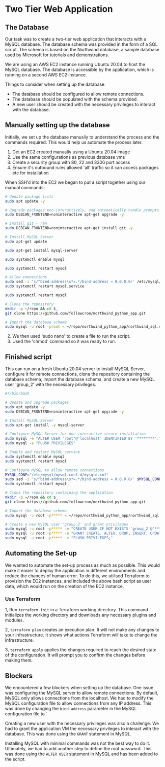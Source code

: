 # Two Tier Web Application

## The Database

Our task was to create a two-tier web application that interacts with a MySQL database. The database schema was provided in the form of a SQL script. The schema is based on the Northwind database, a sample database used by Microsoft for tutorials and demonstrations.

We are using an AWS EC2 instance running Ubuntu 20.04 to host the MySQL database. The database is accessible by the application, which is running on a second AWS EC2 instance.

Things to consider when setting up the database:

- The database should be configured to allow remote connections.
- The database should be populated with the schema provided.
- A new user should be created with the necessary privileges to interact with the database.

## Manually setting up the database

Initially, we set up the database manually to understand the process and the commands required. This would help us automate the process later.

1. Get an EC2 created manually using a Ubuntu 20.04 image
2. Use the same configurations as previous database vms
3. Create a security group with 80, 22 and 3306 port access
4. Ensure it's outbound rules allowed 'all' traffic so it can access packages etc for installation
   
When SSH'd into the EC2 we began to put a script together using our manual commands:

```bash
# Update package lists
sudo apt update -y

# Upgrade packages non-interactively, and automatically handle prompts
sudo DEBIAN_FRONTEND=noninteractive apt-get upgrade -y

# install git - ran
sudo DEBIAN_FRONTEND=noninteractive apt-get install git -y

# Install MySQL Server
sudo apt-get update

sudo apt-get install mysql-server

sudo systemctl enable mysql

sudo systemctl restart mysql

# Allow connections
sudo sed -i 's/^bind-address\s*=.*/bind-address = 0.0.0.0/' /etc/mysql/mysql.conf.d/mysqld.cnf
sudo systemctl restart mysql.service

sudo systemctl restart mysql

# Clone the repository
mkdir -p ~/repo && cd $_
git clone https://github.com/followcrom/northwind_python_app.git

# Import the database schema
sudo mysql -u root -proot < ~/repo/northwind_python_app/northwind_sql.sql
```

2. We then used 'sudo nano' to create a file to run the script. 
3. Used the 'chmod' command so it was ready to run.


## Finished script

This can run on a fresh Ubuntu 20.04 server to install MySQL Server, configure it for remote connections, clone the repository containing the database schema, import the database schema, and create a new MySQL user 'group_2' with the necessary privileges.

```bash
#!/bin/bash

# Update and upgrade packages
sudo apt update -y
sudo DEBIAN_FRONTEND=noninteractive apt-get upgrade -y

# Install MySQL Server
sudo apt-get install -y mysql-server

# Configure MySQL Server for non-interactive secure installation
sudo mysql -e "ALTER USER 'root'@'localhost' IDENTIFIED BY '********';"
sudo mysql -e "FLUSH PRIVILEGES"

# Enable and restart MySQL service
sudo systemctl enable mysql
sudo systemctl restart mysql

# Configure MySQL to allow remote connections
MYSQL_CONF="/etc/mysql/mysql.conf.d/mysqld.cnf"
sudo sed -i 's/^bind-address\s*=.*/bind-address = 0.0.0.0/' $MYSQL_CONF
sudo systemctl restart mysql

# Clone the repository containing the application
mkdir -p ~/repo && cd $_
git clone https://github.com/followcrom/northwind_python_app.git

# Import the database schema
sudo mysql -u root -p***** < ~/repo/northwind_python_app/northwind_sql.sql

# Create a new MySQL user 'group_2' and grant privileges
sudo mysql -u root -p***** -e "CREATE USER IF NOT EXISTS 'group_2'@'*****' IDENTIFIED BY 'password';"
sudo mysql -u root -p***** -e "GRANT CREATE, ALTER, DROP, INSERT, UPDATE, DELETE, SELECT, REFERENCES, RELOAD on *.* TO 'group_2'@'*****'"
sudo mysql -u root -p***** -e "FLUSH PRIVILEGES;"
```

## Automating the Set-up

We wanted to automate the set-up process as much as possible. This would make it easier to deploy the application in different environments and reduce the chances of human error. To do this, we utilised Terraform to provision the EC2 instances, and included the above bash script as user data, which would run on the creation of the EC2 instance.

### Use Terraform

1, Run `terraform init` in a Terraform working directory. This command initializes the working directory and downloads any necessary plugins and modules.

2, `terraform plan` creates an execution plan. It will not make any changes to your infrastructure. It shows what actions Terraform will take to change the infrastructure.

3, `terraform apply` applies the changes required to reach the desired state of the configuration. It will prompt you to confirm the changes before making them.

## Blockers

We encountered a few blockers when setting up the database. One issue was configuring the MySQL server to allow remote connections. By default, MySQL only allows connections from the localhost. We had to modify the MySQL configuration file to allow connections from any IP address. This was done by changing the `bind-address` parameter in the MySQL configuration file to `

Creating a new user with the necessary privileges was also a challenge. We had to grant the application VM the necessary privileges to interact with the database. This was done using the `GRANT` statement in MySQL.

Installing MySQL with minimal commands was not the best way to do it. Ultimately, we had to add another step to define the root password. This was done using the `ALTER USER` statement in MySQL and has been added to the script.

